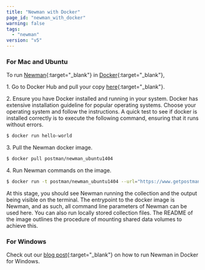 ```yaml
---
title: "Newman with Docker"
page_id: "newman_with_docker"
warning: false
tags:
  - "newman"
version: "v5"
---
```


### For Mac and Ubuntu

To run [Newman](https://github.com/postmanlabs/newman){:target="_blank"} in [Docker](https://www.docker.com/){:target="_blank"},

1\. Go to Docker Hub and pull your copy [here](http://registry.hub.docker.com/u/postman/newman_ubuntu1404){:target="_blank"}.

2\. Ensure you have Docker installed and running in your system. Docker has extensive installation guideline for popular operating systems. Choose your operating system and follow the instructions. A quick test to see if docker is installed correctly is to execute the following command, ensuring that it runs without errors.

```bash
$ docker run hello-world
```

3\. Pull the Newman docker image.

```bash
$ docker pull postman/newman_ubuntu1404
```

4\. Run Newman commands on the image.

```bash
$ docker run -t postman/newman_ubuntu1404 --url="https://www.getpostman.com/collections/8a0c9bc08f062d12dcda"
```

At this stage, you should see Newman running the collection and the output being visible on the terminal. The entrypoint to the docker image is Newman, and as such, all command line parameters of Newman can be used here. You can also run locally stored collection files. The README of the image outlines the procedure of mounting shared data volumes to achieve this.

### For Windows

Check out our [blog post](http://blog.getpostman.com/2015/08/07/using-the-newman-docker-image-in-windows/){:target="_blank"} on how to run Newman in Docker for Windows.
